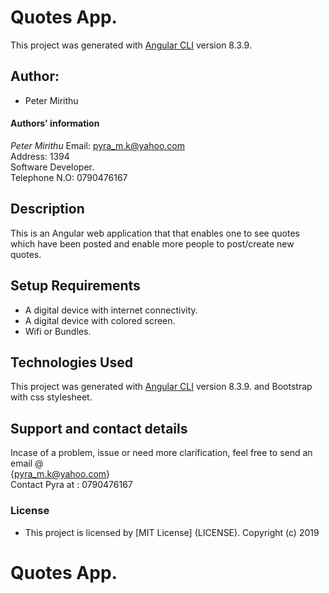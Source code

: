 # Quotes App.

This project was generated with [Angular CLI](https://github.com/angular/angular-cli) version 8.3.9.

## Author: 
  * Peter Mirithu 

#### Authors' information
*Peter Mirithu*
    Email: pyra_m.k@yahoo.com <br>
    Address: 1394 <br>
    Software Developer.<br>
    Telephone N.O: 0790476167          
## Description
 This is an Angular web application that that enables one to see quotes which have been posted and enable more people to post/create new quotes.

## Setup Requirements
* A digital device with internet connectivity.
* A digital device with colored screen.
* Wifi or Bundles.

## Technologies Used
 This project was generated with [Angular CLI](https://github.com/angular/angular-cli) version 8.3.9. and Bootstrap with css stylesheet.

 ## Support and contact details
 Incase of a problem, issue or need more clarification, feel free to send an email @<br> {pyra_m.k@yahoo.com}<br>
 Contact Pyra at : 0790476167

 ### License
* This project is licensed by [MIT License] (LICENSE).
  Copyright (c) 2019 
  
# Quotes App.
